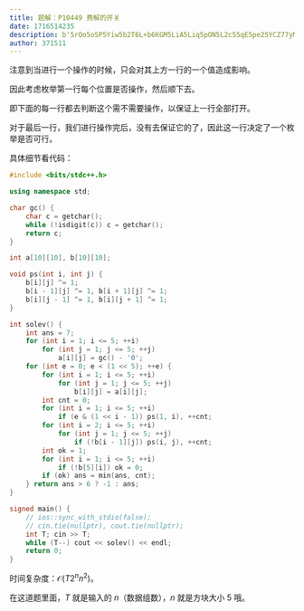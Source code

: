 ```yaml
---
title: 题解：P10449 费解的开关
date: 1716514235
description: b'5rOo5oSP5Yiw5b2T6L+b6KGM5LiA5Liq5pON5L2c55qE5pe25YCZ77yM5Y+q5Lya5a+55YW25LiK5pa55LiA6KGM55qE5LiA5Liq5YC86YCg5oiQ5b2x5ZON44CCCgrlm6DmraTogIPomZHmnprkuL7nrKzkuIDooYzmr4/kuKrkvY3nva7mmK/lkKbmk43kvZzvvIznhLblkI7pobrkuIvljrvjgIIKCuWNs+S4i+mdoueahOavj+S4gOihjOmDveWOu+WIpOaWrei/meS4qumcgOS4jemcgOimgeaTjeS9nO+8jOS7peS/neivgeS4iuS4gOihjOWFqOmDqOaJk+W8gOOAggoK5a+55LqO5pyA5ZCO5LiA6KGM77yM5oiR5Lus6L+b6KGM5pON5L2c5a6M5ZCO77yM5rKh5pyJ5Y675L+d6K+B5a6D55qE5LqG77yM5Zug5q2k6L+Z5LiA6KGM5Yaz5a6a5LqG5LiA5Liq5p6a'
author: 371511
---
```


注意到当进行一个操作的时候，只会对其上方一行的一个值造成影响。

因此考虑枚举第一行每个位置是否操作，然后顺下去。

即下面的每一行都去判断这个需不需要操作，以保证上一行全部打开。

对于最后一行，我们进行操作完后，没有去保证它的了，因此这一行决定了一个枚举是否可行。

具体细节看代码：

```cpp
#include <bits/stdc++.h>

using namespace std;

char gc() {
	char c = getchar();
	while (!isdigit(c)) c = getchar();
	return c;
}

int a[10][10], b[10][10];

void ps(int i, int j) {
	b[i][j] ^= 1;
	b[i - 1][j] ^= 1, b[i + 1][j] ^= 1;
	b[i][j - 1] ^= 1, b[i][j + 1] ^= 1;
}

int solev() {
	int ans = 7;
	for (int i = 1; i <= 5; ++i)
		for (int j = 1; j <= 5; ++j)
			a[i][j] = gc() - '0';
	for (int e = 0; e < (1 << 5); ++e) {
		for (int i = 1; i <= 5; ++i)
			for (int j = 1; j <= 5; ++j)
				b[i][j] = a[i][j];
		int cnt = 0;
		for (int i = 1; i <= 5; ++i)
			if (e & (1 << i - 1)) ps(1, i), ++cnt;
		for (int i = 2; i <= 5; ++i)
			for (int j = 1; j <= 5; ++j)
				if (!b[i - 1][j]) ps(i, j), ++cnt;
		int ok = 1;
		for (int i = 1; i <= 5; ++i)
			if (!b[5][i]) ok = 0;
		if (ok) ans = min(ans, cnt);
	} return ans > 6 ? -1 : ans;
}

signed main() {
	// ios::sync_with_stdio(false);
	// cin.tie(nullptr), cout.tie(nullptr);
	int T; cin >> T;
	while (T--) cout << solev() << endl;
	return 0;
}
```

时间复杂度：$\mathcal O(T2^nn^2)$。

在这道题里面，$T$ 就是输入的 $n$（数据组数），$n$ 就是方块大小 $5$ 哦。
